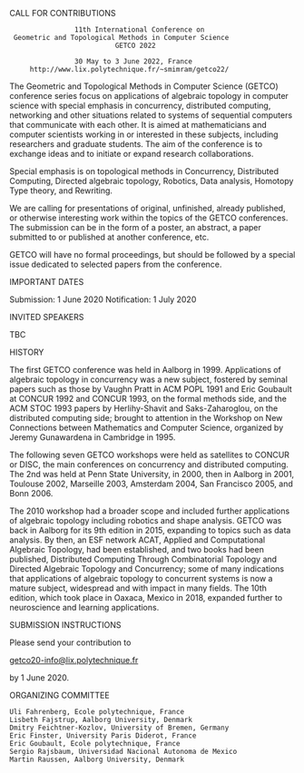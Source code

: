 CALL FOR CONTRIBUTIONS

                    11th International Conference on
  	 Geometric and Topological Methods in Computer Science
                              GETCO 2022

                    30 May to 3 June 2022, France
         http://www.lix.polytechnique.fr/~smimram/getco22/

The Geometric and Topological Methods in Computer Science (GETCO) conference
series focus on applications of algebraic topology in computer science with
special emphasis in concurrency, distributed computing, networking and other
situations related to systems of sequential computers that communicate with each
other.  It is aimed at mathematicians and computer scientists working in or
interested in these subjects, including researchers and graduate students.  The
aim of the conference is to exchange ideas and to initiate or expand research
collaborations.

Special emphasis is on topological methods in Concurrency, Distributed
Computing, Directed algebraic topology, Robotics, Data analysis, Homotopy Type
theory, and Rewriting.

We are calling for presentations of original, unfinished, already published, or
otherwise interesting work within the topics of the GETCO conferences. The
submission can be in the form of a poster, an abstract, a paper submitted to or
published at another conference, etc.

GETCO will have no formal proceedings, but should be followed by a special issue
dedicated to selected papers from the conference.

IMPORTANT DATES

  Submission:    1 June 2020
  Notification:  1 July 2020

INVITED SPEAKERS

TBC

HISTORY

The first GETCO conference was held in Aalborg in 1999. Applications of
algebraic topology in concurrency was a new subject, fostered by seminal papers
such as those by Vaughn Pratt in ACM POPL 1991 and Eric Goubault at CONCUR 1992
and CONCUR 1993, on the formal methods side, and the ACM STOC 1993 papers by
Herlihy-Shavit and Saks-Zaharoglou, on the distributed computing side; brought
to attention in the Workshop on New Connections between Mathematics and Computer
Science, organized by Jeremy Gunawardena in Cambridge in 1995.

The following seven GETCO workshops were held as satellites to CONCUR or DISC,
the main conferences on concurrency and distributed computing. The 2nd was held
at Penn State University, in 2000, then in Aalborg in 2001, Toulouse 2002,
Marseille 2003, Amsterdam 2004, San Francisco 2005, and Bonn 2006.

The 2010 workshop had a broader scope and included further applications of
algebraic topology including robotics and shape analysis. GETCO was back in
Aalborg for its 9th edition in 2015, expanding to topics such as data analysis.
By then, an ESF network ACAT, Applied and Computational Algebraic Topology, had
been established, and two books had been published, Distributed Computing
Through Combinatorial Topology and Directed Algebraic Topology and Concurrency;
some of many indications that applications of algebraic topology to concurrent
systems is now a mature subject, widespread and with impact in many fields.  The
10th edition, which took place in Oaxaca, Mexico in 2018, expanded further to
neuroscience and learning applications.

SUBMISSION INSTRUCTIONS

Please send your contribution to

  getco20-info@lix.polytechnique.fr

by 1 June 2020.

ORGANIZING COMMITTEE

    Uli Fahrenberg, Ecole polytechnique, France
    Lisbeth Fajstrup, Aalborg University, Denmark
    Dmitry Feichtner-Kozlov, University of Bremen, Germany
    Eric Finster, University Paris Diderot, France
    Eric Goubault, Ecole polytechnique, France
    Sergio Rajsbaum, Universidad Nacional Autonoma de Mexico
    Martin Raussen, Aalborg University, Denmark
